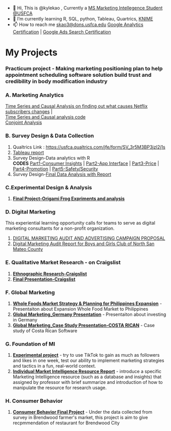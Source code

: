 - 👋 Hi, This is @kylekao , Currently a [MS Marketing Intellegence Student @USFCA](https://www.usfca.edu/management/programs/graduate/marketing-intelligence)
- 🌱 I’m currently learning R, SQL, python, Tableau, Quartrics, [KNIME](https://www.knime.com/)
- 📫 How to reach me skao3@dons.usfca.edu
[Google Analytics Certification](https://skillshop.credential.net/22fb8189-3b28-43c5-9f4e-c026e7e1ac13#gs.p0yfgu) | [Google Ads Search Certification](https://skillshop.credential.net/589e4bdf-eb37-424e-b500-e6ad137915de#gs.p0yhie)

# My Projects
### Practicum project - Making marketing positioning plan to help appointment scheduling software solution build trust and credibility in body modification industry

### A. Marketing Analytics
[Time Series and Causal Analysis on finding out what causes Netflix subscribers changes](https://github.com/kylekao/kylekao/blob/main/NETFLIX%20FINAL%20PROJECT.pdf) | \
[Time Series and Causal analysis code](https://github.com/kylekao/R/commit/50159a5930e0d1fd96af70f5524bca6ee865820e) \
[Conjoint Analysis](https://github.com/kylekao/R/blob/e069df2ea323d8b324384d619e06736242cbba8d/conjoint.R)

### B. Survey Design & Data Collection
1. Qualtrics Link : <https://usfca.qualtrics.com/jfe/form/SV_3r5M3BP3jzI2j1s>
2. [Tableau report](https://github.com/kylekao/kylekao/blob/cce545884dbd02ac7752bcc505222bc5540ef7e1/Survey%20Design%20&%20Data%20Collection-Airbnb-Tableau.pdf)
3. Survey Design-Data analytics with R \
**CODES**
[Part1-Consumer Insights](https://github.com/kylekao/kylekao/blob/main/ci.R) |
[Part2-App Interface](https://github.com/kylekao/kylekao/blob/main/apps.R) |
[Part3-Price](https://github.com/kylekao/kylekao/blob/main/price.R) |
[Part4-Promotion](https://github.com/kylekao/kylekao/blob/main/promo.R) |
[Part5-Safety/Security](https://github.com/kylekao/kylekao/blob/main/SS.R)
4. Survey Design-[Final Data Analysis with Report](https://github.com/kylekao/kylekao/blob/4219e0aad366dd33553bb9df1199e3503ce8b162/Final%20Data%20Analysis%20with%20Report-Airbnb-Section1-Group3.pdf)

### C.Experimental Design & Analysis
1. **[Final Project-Origami Frog Expriments and analysis](https://github.com/kylekao/kylekao/blob/d8f446bb39c0536ab9957977247aa5d14fb48407/Experimental%20Design%20&%20Analysis-Final%20Project.pdf)**

### D. Digital Marketing
This experiential learning opportunity calls for teams to serve as digital marketing consultants for a non-profit organization.
1. [DIGITAL MARKETING AUDIT AND ADVERTISING CAMPAIGN PROPOSAL](https://github.com/kylekao/kylekao/blob/88e75b7e9b0c2ad03b95e3b6df6d78b521c1707c/Digital%20Marketing%20Campaign.pdf)
2. [Digital Marketing Audit Report for Boys and Girls Club of North San Mateo County](https://github.com/kylekao/kylekao/blob/88e75b7e9b0c2ad03b95e3b6df6d78b521c1707c/Yosemite-Digital%20Marketing%20Audit.pdf)

### E. Qualitative Market Research - on Craigslist
1. **[Ethnographic Research-Craigslist](https://github.com/kylekao/kylekao/blob/main/Qualitative%20Market%20Research_%20Ethnographic%20Research%20-%20Craigslist.pdf)**
2. **[Final Presentation-Craigslist](https://github.com/kylekao/kylekao/blob/main/Qualitative%20Market%20Research_Final%20Presentation-%20Craigslist.pdf)**

### F. Global Marketing
1. **[Whole Foods Market Strategy & Planning for Philippines Expansion](https://github.com/kylekao/kylekao/blob/main/Global%20Marketing_Strategy%20Plan%20-Whole%20Foods%20Market%20in%20Philippines.pdf)** - Presentaiton about Expansion Whole Food Market to Philippines
2. **[Global Marketing_Germany Presentation](https://github.com/kylekao/kylekao/blob/main/Global%20Marketing_Germany%20Presentation.pdf)** - Presentaiton about investing in Germany
3. **[Global Marketing_Case Study Presentation-COSTA RICAN](https://github.com/kylekao/kylekao/blob/main/Global%20Marketing_Case%20Study%20Presentation-COSTA%20RICAN%20SW.pdf)** - Case study of Costa Rican Software

### G. Foundation of MI
1. **[Experimental project](https://github.com/kylekao/kylekao/blob/main/Foundation%20of%20MI-%20Experimental%20project_TikTok_Trickboysusfca.pdf)** - try to use TikTok to gain as much as followers and likes in one week, test our ability to implement marketing strategies and tactics in a fun, real-world context.
2. **[Individual Market Intelligence Resource Report](https://github.com/kylekao/kylekao/blob/main/Individual%20Market%20Intelligence%20Resource%20Presentation.pdf)** - introduce a specific Marketing Intelligence resource (such as a database and insights) that assigned by professor with brief summarize and introduction of how to manipulate the resource for research usage.

### H. Consumer Behavior 
1. **[Consumer Behavior Final Project](https://github.com/kylekao/kylekao/blob/main/Consumer%20Behavior%20Final%20Project.pdf)** - Under the data collected from survey in Brendwood farmer's market, this project is aim to give recpmmendation of restaurant for Brendwood City  
